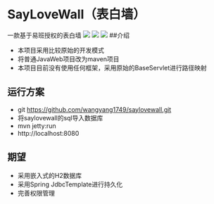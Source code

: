 # SayLoveWall（表白墙）
一款基于易班授权的表白墙
![](http://47.93.201.74:8082/01.png)
![](http://47.93.201.74:8082/02.png)
![](http://47.93.201.74:8082/03.png)
##介绍
 * 本项目采用比较原始的开发模式
 * 将普通JavaWeb项目改为maven项目
 * 本项目目前没有使用任何框架，采用原始的BaseServlet进行路径映射
## 运行方案
 * git https://github.com/wangyang1749/saylovewall.git
 * 将saylovewall的sql导入数据库
 * mvn jetty:run
 * http://localhost:8080
## 期望
 * 采用嵌入式的H2数据库
 * 采用Spring JdbcTemplate进行持久化
 * 完善权限管理 